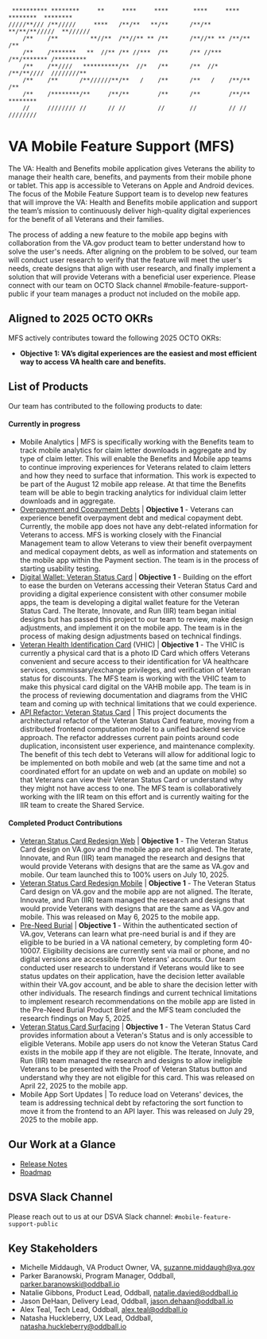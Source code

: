 ```
 ********** ********     **     ****     ****       ****     **** ********  ********
/////**/// /**/////     ****   /**/**   **/**      /**/**   **/**/**/////  **////// 
    /**    /**         **//**  /**//** ** /**      /**//** ** /**/**      /**       
    /**    /*******   **  //** /** //***  /**      /** //***  /**/******* /*********
    /**    /**////   **********/**  //*   /**      /**  //*   /**/**////  ////////**
    /**    /**      /**//////**/**   /    /**      /**   /    /**/**             /**
    /**    /********/**     /**/**        /**      /**        /**/**       ******** 
    //     //////// //      // //         //       //         // //       ////////  
```
# VA Mobile Feature Support (MFS)

The VA: Health and Benefits mobile application gives Veterans the ability to manage their health care, benefits, and payments from their mobile phone or tablet. This app is accessible to Veterans on Apple and Android devices. The focus of the Mobile Feature Support team is to develop new features that will improve the VA: Health and Benefits mobile application and support the team’s mission to continuously deliver high-quality digital experiences for the benefit of all Veterans and their families. 

The process of adding a new feature to the mobile app begins with collaboration from the VA.gov product team to better understand how to solve the user's needs. After aligning on the problem to be solved, our team will conduct user research to verify that the feature will meet the user's needs, create designs that align with user research, and finally implement a solution that will provide Veterans with a beneficial user experience. Please connect with our team on OCTO Slack channel #mobile-feature-support-public if your team manages a product not included on the mobile app.  

## Aligned to 2025 OCTO OKRs

MFS actively contributes toward the following 2025 OCTO OKRs:

- **Objective 1: VA’s digital experiences are the easiest and most efficient way to access VA health care and benefits.**

## List of Products

Our team has contributed to the following products to date:

#### Currently in progress
   
- Mobile Analytics | MFS is specifically working with the Benefits team to track mobile analytics for claim letter downloads in aggregate and by type of claim letter. This will enable the Benefits and Mobile app teams to continue improving experiences for Veterans related to claim letters and how they need to surface that information. This work is expected to be part of the August 12 mobile app release. At that time the Benefits team will be able to begin tracking analytics for individual claim letter downloads and in aggregate.
- [Overpayment and Copayment Debts](https://github.com/department-of-veterans-affairs/va.gov-team/blob/master/products/combined_va_debt_portal/mobile/Overpayment%20and%20Copayment%20Debts%20Product%20Brief.md)  |  **Objective 1** - Veterans can experience benefit overpayment debt and medical copayment debt. Currently, the mobile app does not have any debt-related information for Veterans to access. MFS is working closely with the Financial Management team to allow Veterans to view their benefit overpayment and medical copayment debts, as well as information and statements on the mobile app within the Payment section. The team is in the process of starting usability testing. 
- [Digital Wallet: Veteran Status Card](https://github.com/department-of-veterans-affairs/va.gov-team/blob/master/products/veteran-status/mobile/Digital%20Wallet_%20Veteran%20Status%20Card%20Product%20Brief%20.md) | **Objective 1** - Building on the effort to ease the burden on Veterans accessing their Veteran Status Card and providing a digital experience consistent with other consumer mobile apps, the team is developing a digital wallet feature for the Veteran Status Card. The Iterate, Innovate, and Run (IIR) team began initial designs but has passed this project to our team to review, make design adjustments, and implement it on the mobile app. The team is in the process of making design adjustments based on technical findings.
- [Veteran Health Identification Card](https://github.com/department-of-veterans-affairs/va.gov-team/blob/master/products/digital-vhic/product-brief.md) (VHIC) |  **Objective 1** - The VHIC is currently a physical card that is a photo ID Card which offers Veterans convenient and secure access to their identification for VA healthcare services, commissary/exchange privileges, and verification of Veteran status for discounts. The MFS team is working with the VHIC team to make this physical card digital on the VAHB mobile app. The team is in the process of reviewing documentation and diagrams from the VHIC team and coming up with technical limitations that we could experience.
- [API Refactor: Veteran Status Card](https://github.com/department-of-veterans-affairs/va-mobile-feature-support/blob/art.ariel/mermaid/projects/vsc-api-refactor/README.md) | This project documents the architectural refactor of the Veteran Status Card feature, moving from a distributed frontend computation model to a unified backend service approach. The refactor addresses current pain points around code duplication, inconsistent user experience, and maintenance complexity. The benefit of this tech debt to Veterans will allow for additional logic to be implemented on both mobile and web (at the same time and not a coordinated effort for an update on web and an update on mobile) so that Veterans can view their Veteran Status Card or understand why they might not have access to one. The MFS team is collaboratively working with the IIR team on this effort and is currently waiting for the IIR team to create the Shared Service. 

 

#### Completed Product Contributions

- [Veteran Status Card Redesign Web](https://github.com/department-of-veterans-affairs/va.gov-team/blob/master/products/veteran-status/v2-IIR/new-home-and-ux-product-outline.md)  |  **Objective 1** - The Veteran Status Card design on VA.gov and the mobile app are not aligned. The Iterate, Innovate, and Run (IIR) team managed the research and designs that would provide Veterans with designs that are the same as VA.gov and mobile. Our team launched this to 100% users on July 10, 2025.  
- [Veteran Status Card Redesign Mobile](https://github.com/department-of-veterans-affairs/va.gov-team/blob/master/products/veteran-status/mobile/implementation-of-vsc-redesign.md)  |  **Objective 1** - The Veteran Status Card design on VA.gov and the mobile app are not aligned. The Iterate, Innovate, and Run (IIR) team managed the research and designs that would provide Veterans with designs that are the same as VA.gov and mobile. This was released on May 6, 2025 to the mobile app.  
- [Pre-Need Burial](https://github.com/department-of-veterans-affairs/va.gov-team/blob/master/products/burials-memorials/pre-need/mobile/product/product-brief.md)  |  **Objective 1** - Within the authenticated section of VA.gov, Veterans can learn what pre-need burial is and if they are eligible to be buried in a VA national cemetery, by completing form 40-10007. Eligibility decisions are currently sent via mail or phone, and no digital versions are accessible from Veterans’ accounts. Our team conducted user research to understand if Veterans would like to see status updates on their application, have the decision letter available within their VA.gov account, and be able to share the decision letter with other individuals. The research findings and current technical limitations to implement research recommendations on the mobile app are listed in the Pre-Need Burial Product Brief and the MFS team concluded the research findings on May 5, 2025.   
- [Veteran Status Card Surfacing](https://github.com/department-of-veterans-affairs/va.gov-team/blob/75019932daa028ec5d415031f2891e96cf324397/products/veteran-status/mobile/mobile-product-brief.md)  |  **Objective 1** - The Veteran Status Card provides information about a Veteran's Status and is only accessible to eligible Veterans. Mobile app users do not know the Veteran Status Card exists in the mobile app if they are not eligible. The Iterate, Innovate, and Run (IIR) team managed the research and designs to allow ineligible Veterans to be presented with the Proof of Veteran Status button and understand why they are not eligible for this card. This was released on April 22, 2025 to the mobile app.
- Mobile App Sort Updates | To reduce load on Veterans' devices, the team is addressing technical debt by refactoring the sort function to move it from the frontend to an API layer. This was released on July 29, 2025 to the mobile app. 

## Our Work at a Glance
- [Release Notes](https://github.com/department-of-veterans-affairs/va-mobile-feature-support/blob/main/release-notes/readme.md)
- [Roadmap](https://github.com/orgs/department-of-veterans-affairs/projects/1427/views/5)

## DSVA Slack Channel

Please reach out to us at our DSVA Slack channel: `#mobile-feature-support-public`

## Key Stakeholders
- Michelle Middaugh, VA Product Owner, VA, suzanne.middaugh@va.gov
- Parker Baranowski, Program Manager, Oddball, parker.baranowski@oddball.io
- Natalie Gibbons, Product Lead, Oddball, natalie.davied@oddball.io
- Jason DeHaan, Delivery Lead, Oddball, jason.dehaan@oddball.io
- Alex Teal, Tech Lead, Oddball, alex.teal@oddball.io
- Natasha Huckleberry, UX Lead, Oddball, natasha.huckleberry@oddball.io 
